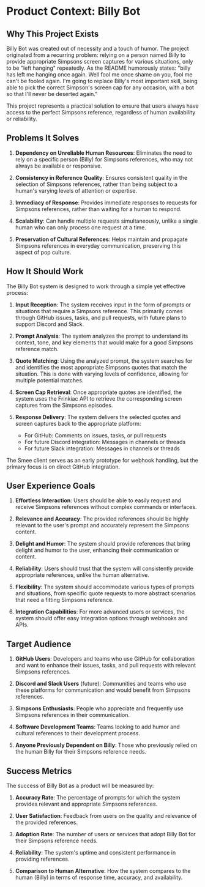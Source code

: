 # Product Context: Billy Bot

## Why This Project Exists

Billy Bot was created out of necessity and a touch of humor. The project originated from a recurring problem: relying on a person named Billy to provide appropriate Simpsons screen captures for various situations, only to be "left hanging" repeatedly. As the README humorously states: "billy has left me hanging once again. Well fool me once shame on you, fool me can't be fooled again. I'm going to replace Billy's most important skill, being able to pick the correct Simpson's screen cap for any occasion, with a bot so that I'll never be deserted again."

This project represents a practical solution to ensure that users always have access to the perfect Simpsons reference, regardless of human availability or reliability.

## Problems It Solves

1. **Dependency on Unreliable Human Resources**: Eliminates the need to rely on a specific person (Billy) for Simpsons references, who may not always be available or responsive.

2. **Consistency in Reference Quality**: Ensures consistent quality in the selection of Simpsons references, rather than being subject to a human's varying levels of attention or expertise.

3. **Immediacy of Response**: Provides immediate responses to requests for Simpsons references, rather than waiting for a human to respond.

4. **Scalability**: Can handle multiple requests simultaneously, unlike a single human who can only process one request at a time.

5. **Preservation of Cultural References**: Helps maintain and propagate Simpsons references in everyday communication, preserving this aspect of pop culture.

## How It Should Work

The Billy Bot system is designed to work through a simple yet effective process:

1. **Input Reception**: The system receives input in the form of prompts or situations that require a Simpsons reference. This primarily comes through GitHub issues, tasks, and pull requests, with future plans to support Discord and Slack.

2. **Prompt Analysis**: The system analyzes the prompt to understand its context, tone, and key elements that would make for a good Simpsons reference match.

3. **Quote Matching**: Using the analyzed prompt, the system searches for and identifies the most appropriate Simpsons quotes that match the situation. This is done with varying levels of confidence, allowing for multiple potential matches.

4. **Screen Cap Retrieval**: Once appropriate quotes are identified, the system uses the Frinkiac API to retrieve the corresponding screen captures from the Simpsons episodes.

5. **Response Delivery**: The system delivers the selected quotes and screen captures back to the appropriate platform:
   - For GitHub: Comments on issues, tasks, or pull requests
   - For future Discord integration: Messages in channels or threads
   - For future Slack integration: Messages in channels or threads

The Smee client serves as an early prototype for webhook handling, but the primary focus is on direct GitHub integration.

## User Experience Goals

1. **Effortless Interaction**: Users should be able to easily request and receive Simpsons references without complex commands or interfaces.

2. **Relevance and Accuracy**: The provided references should be highly relevant to the user's prompt and accurately represent the Simpsons content.

3. **Delight and Humor**: The system should provide references that bring delight and humor to the user, enhancing their communication or content.

4. **Reliability**: Users should trust that the system will consistently provide appropriate references, unlike the human alternative.

5. **Flexibility**: The system should accommodate various types of prompts and situations, from specific quote requests to more abstract scenarios that need a fitting Simpsons reference.

6. **Integration Capabilities**: For more advanced users or services, the system should offer easy integration options through webhooks and APIs.

## Target Audience

1. **GitHub Users**: Developers and teams who use GitHub for collaboration and want to enhance their issues, tasks, and pull requests with relevant Simpsons references.

2. **Discord and Slack Users** (future): Communities and teams who use these platforms for communication and would benefit from Simpsons references.

3. **Simpsons Enthusiasts**: People who appreciate and frequently use Simpsons references in their communication.

4. **Software Development Teams**: Teams looking to add humor and cultural references to their development process.

5. **Anyone Previously Dependent on Billy**: Those who previously relied on the human Billy for their Simpsons reference needs.

## Success Metrics

The success of Billy Bot as a product will be measured by:

1. **Accuracy Rate**: The percentage of prompts for which the system provides relevant and appropriate Simpsons references.

2. **User Satisfaction**: Feedback from users on the quality and relevance of the provided references.

3. **Adoption Rate**: The number of users or services that adopt Billy Bot for their Simpsons reference needs.

4. **Reliability**: The system's uptime and consistent performance in providing references.

5. **Comparison to Human Alternative**: How the system compares to the human (Billy) in terms of response time, accuracy, and availability.
